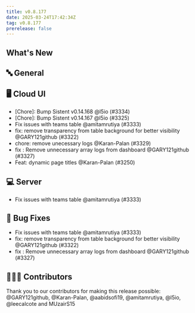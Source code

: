 ```yaml
---
title: v0.8.177
date: 2025-03-24T17:42:34Z
tag: v0.8.177
prerelease: false
---
```


## What's New
## 🔤 General
## 🖥 Cloud UI

- [Chore]: Bump Sistent v0.14.168 @l5io (#3334)
- [Chore]: Bump Sistent v0.14.167 @l5io (#3325)
- Fix issues with teams table @amitamrutiya (#3333)
- fix: remove transparency from table background for better visibility @GARY121github (#3322)
- chore: remove unecessary logs @Karan-Palan (#3329)
- fix : Remove unnecessary array logs from dashboard @GARY121github (#3327)
- Feat: dynamic page titles @Karan-Palan (#3250)

## 💻 Server

- Fix issues with teams table @amitamrutiya (#3333)

## 🐛 Bug Fixes

- Fix issues with teams table @amitamrutiya (#3333)
- fix: remove transparency from table background for better visibility @GARY121github (#3322)
- fix : Remove unnecessary array logs from dashboard @GARY121github (#3327)

## 👨🏽‍💻 Contributors

Thank you to our contributors for making this release possible:
@GARY121github, @Karan-Palan, @aabidsofi19, @amitamrutiya, @l5io, @leecalcote and MUzairS15

